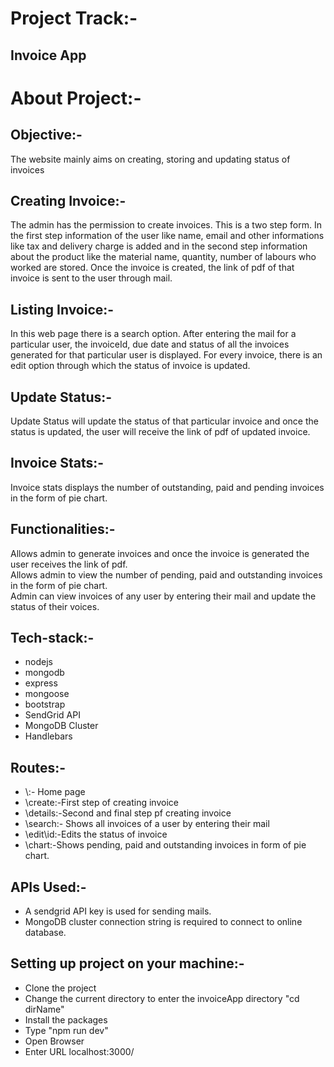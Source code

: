 # Project Track:-
## Invoice App
# About Project:-
## Objective:-
The website mainly aims on creating, storing and updating status of invoices
## Creating Invoice:-
The admin has the permission to create invoices. This is a two step form. In the first step information of the user like name, email and other informations like tax and delivery charge is added and in the second step information about the product like the material name, quantity, number of labours who worked are stored. Once the invoice is created, the link of pdf of that invoice is sent to the user through mail.
## Listing Invoice:-
In this web page there is a search option. After entering the mail for a particular user, the invoiceId, due date and status of all the invoices generated for that particular user is displayed. For every invoice, there is an edit option through which the status of invoice is updated.
## Update Status:-
Update Status will update the status of that particular invoice and once the status is updated, the user will receive the link of pdf of updated invoice.
## Invoice Stats:-
Invoice stats displays the number of outstanding, paid and pending invoices in the form of pie chart.

## Functionalities:-
Allows admin to generate invoices and once the invoice is generated the user receives the link of pdf. \
Allows admin to view the number of pending, paid and outstanding invoices in the form of pie chart. \
Admin can view invoices of any user by entering their mail and update the status of their voices. 

## Tech-stack:-
* nodejs
* mongodb
* express
* mongoose
* bootstrap
* SendGrid API
* MongoDB Cluster
* Handlebars

## Routes:-
* \\:- Home page
* \create:-First step of creating invoice
* \details:-Second and final step pf creating invoice
* \search:- Shows all invoices of a user by entering their mail
* \edit\id:-Edits the status of invoice
* \chart:-Shows pending, paid and outstanding invoices in form of pie chart.

## APIs Used:-
* A sendgrid API key is used for sending mails.
* MongoDB cluster connection string is required to connect to online database.

## Setting up project on your machine:-
* Clone the project
* Change the current directory to enter the invoiceApp directory "cd dirName"
* Install the packages
* Type "npm run dev"
* Open Browser
* Enter URL localhost:3000/


